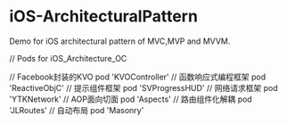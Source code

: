 # iOS-ArchitecturalPattern
Demo for iOS architectural pattern of MVC,MVP and MVVM.

// Pods for iOS_Architecture_OC
  
  // Facebook封装的KVO
  pod 'KVOController'
  // 函数响应式编程框架
  pod 'ReactiveObjC'
  // 提示组件框架
  pod 'SVProgressHUD'
  // 网络请求框架
  pod 'YTKNetwork'
  // AOP面向切面
  pod 'Aspects'
  // 路由组件化解耦
  pod 'JLRoutes'
  // 自动布局
  pod 'Masonry'
